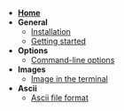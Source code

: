 - **[Home](https://github.com/o2sh/onefetch/wiki)**
- **General**
    - [Installation](https://github.com/o2sh/onefetch/wiki/installation)
    - [Getting started](https://github.com/o2sh/onefetch/wiki/getting-started)
- **Options**
    - [Command-line options](https://github.com/o2sh/onefetch/wiki/command-line-options)
- **Images**
    - [Image in the terminal](https://github.com/o2sh/onefetch/wiki/images-in-the-terminal)
- **Ascii**
    - [Ascii file format](https://github.com/o2sh/onefetch/wiki/ascii-art)